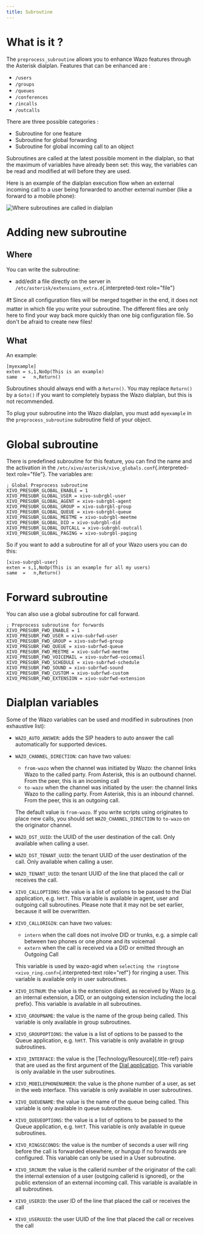 ```yaml
---
title: Subroutine
---
```


What is it ?
============

The `preprocess_subroutine` allows you to enhance Wazo features through
the Asterisk dialplan. Features that can be enhanced are :

-   `/users`
-   `/groups`
-   `/queues`
-   `/conferences`
-   `/incalls`
-   `/outcalls`

There are three possible categories :

-   Subroutine for one feature
-   Subroutine for global forwarding
-   Subroutine for global incoming call to an object

Subroutines are called at the latest possible moment in the dialplan, so
that the maximum of variables have already been set: this way, the
variables can be read and modified at will before they are used.

Here is an example of the dialplan execution flow when an external
incoming call to a user being forwarded to another external number (like
a forward to a mobile phone):

![Where subroutines are called in dialplan](images/subroutines.png)

Adding new subroutine
=====================

Where
-----

You can write the subroutine:

-   add/edit a file directly on the server in
    `/etc/asterisk/extensions_extra.d`{.interpreted-text role="file"}

#:exclamation: Since all configuration files will be merged together in the end, it
does not matter in which file you write your subroutine. The different
files are only here to find your way back more quickly than one big
configuration file. So don\'t be afraid to create new files!

What
----

An example:

    [myexample]
    exten = s,1,NoOp(This is an example)
    same  =   n,Return()

Subroutines should always end with a `Return()`. You may replace
`Return()` by a `Goto()` if you want to completely bypass the Wazo
dialplan, but this is not recommended.

To plug your subroutine into the Wazo dialplan, you must add `myexample`
in the `preprocess_subroutine` subroutine field of your object.

Global subroutine
=================

There is predefined subroutine for this feature, you can find the name
and the activation in the
`/etc/xivo/asterisk/xivo_globals.conf`{.interpreted-text role="file"}.
The variables are:

    ; Global Preprocess subroutine
    XIVO_PRESUBR_GLOBAL_ENABLE = 1
    XIVO_PRESUBR_GLOBAL_USER = xivo-subrgbl-user
    XIVO_PRESUBR_GLOBAL_AGENT = xivo-subrgbl-agent
    XIVO_PRESUBR_GLOBAL_GROUP = xivo-subrgbl-group
    XIVO_PRESUBR_GLOBAL_QUEUE = xivo-subrgbl-queue
    XIVO_PRESUBR_GLOBAL_MEETME = xivo-subrgbl-meetme
    XIVO_PRESUBR_GLOBAL_DID = xivo-subrgbl-did
    XIVO_PRESUBR_GLOBAL_OUTCALL = xivo-subrgbl-outcall
    XIVO_PRESUBR_GLOBAL_PAGING = xivo-subrgbl-paging

So if you want to add a subroutine for all of your Wazo users you can do
this:

    [xivo-subrgbl-user]
    exten = s,1,NoOp(This is an example for all my users)
    same  =   n,Return()

Forward subroutine
==================

You can also use a global subroutine for call forward.

    ; Preprocess subroutine for forwards
    XIVO_PRESUBR_FWD_ENABLE = 1
    XIVO_PRESUBR_FWD_USER = xivo-subrfwd-user
    XIVO_PRESUBR_FWD_GROUP = xivo-subrfwd-group
    XIVO_PRESUBR_FWD_QUEUE = xivo-subrfwd-queue
    XIVO_PRESUBR_FWD_MEETME = xivo-subrfwd-meetme
    XIVO_PRESUBR_FWD_VOICEMAIL = xivo-subrfwd-voicemail
    XIVO_PRESUBR_FWD_SCHEDULE = xivo-subrfwd-schedule
    XIVO_PRESUBR_FWD_SOUND = xivo-subrfwd-sound
    XIVO_PRESUBR_FWD_CUSTOM = xivo-subrfwd-custom
    XIVO_PRESUBR_FWD_EXTENSION = xivo-subrfwd-extension

Dialplan variables
==================

Some of the Wazo variables can be used and modified in subroutines (non
exhaustive list):

-   `WAZO_AUTO_ANSWER`: adds the SIP headers to auto answer the call
    automatically for supported devices.
-   `WAZO_CHANNEL_DIRECTION`: can have two values:

    -   `from-wazo` when the channel was initiated by Wazo: the channel
        links Wazo to the called party. From Asterisk, this is an
        outbound channel. From the peer, this is an incoming call
    -   `to-wazo` when the channel was initiated by the user: the
        channel links Wazo to the calling party. From Asterisk, this is
        an inbound channel. From the peer, this is an outgoing call.

    The default value is `from-wazo`. If you write scripts using
    originates to place new calls, you should set
    `WAZO_CHANNEL_DIRECTION` to `to-wazo` on the originator channel.

-   `WAZO_DST_UUID`: the UUID of the user destination of the call. Only
    available when calling a user.
-   `WAZO_DST_TENANT_UUID`: the tenant UUID of the user destination of
    the call. Only available when calling a user.
-   `WAZO_TENANT_UUID`: the tenant UUID of the line that placed the call
    or receives the call.
-   `XIVO_CALLOPTIONS`: the value is a list of options to be passed to
    the Dial application, e.g. `hHtT`. This variable is available in
    agent, user and outgoing call subroutines. Please note that it may
    not be set earlier, because it will be overwritten.
-   `XIVO_CALLORIGIN`: can have two values:

    -   `intern` when the call does not involve DID or trunks, e.g. a
        simple call between two phones or one phone and its voicemail
    -   `extern` when the call is received via a DID or emitted through
        an Outgoing Call

    This variable is used by wazo-agid when
    `selecting the ringtone <xivo_ring.conf>`{.interpreted-text
    role="ref"} for ringing a user. This variable is available only in
    user subroutines.

-   `XIVO_DSTNUM`: the value is the extension dialed, as received by
    Wazo (e.g. an internal extension, a DID, or an outgoing extension
    including the local prefix). This variable is available in all
    subroutines.
-   `XIVO_GROUPNAME`: the value is the name of the group being called.
    This variable is only available in group subroutines.
-   `XIVO_GROUPOPTIONS`: the value is a list of options to be passed to
    the Queue application, e.g. `hHtT`. This variable is only available
    in group subroutines.
-   `XIVO_INTERFACE`: the value is the [Technology/Resource]{.title-ref}
    pairs that are used as the first argument of the [Dial
    application](https://wiki.asterisk.org/wiki/display/AST/Asterisk+13+Application_Dial).
    This variable is only available in the user subroutines.
-   `XIVO_MOBILEPHONENUMBER`: the value is the phone number of a user,
    as set in the web interface. This variable is only available in user
    subroutines.
-   `XIVO_QUEUENAME`: the value is the name of the queue being called.
    This variable is only available in queue subroutines.
-   `XIVO_QUEUEOPTIONS`: the value is a list of options to be passed to
    the Queue application, e.g. `hHtT`. This variable is only available
    in queue subroutines.
-   `XIVO_RINGSECONDS`: the value is the number of seconds a user will
    ring before the call is forwarded elsewhere, or hungup if no
    forwards are configured. This variable can only be used in a User
    subroutine.
-   `XIVO_SRCNUM`: the value is the callerid number of the originator of
    the call: the internal extension of a user (outgoing callerid is
    ignored), or the public extension of an external incoming call. This
    variable is available in all subroutines.
-   `XIVO_USERID`: the user ID of the line that placed the call or
    receives the call
-   `XIVO_USERUUID`: the user UUID of the line that placed the call or
    receives the call
